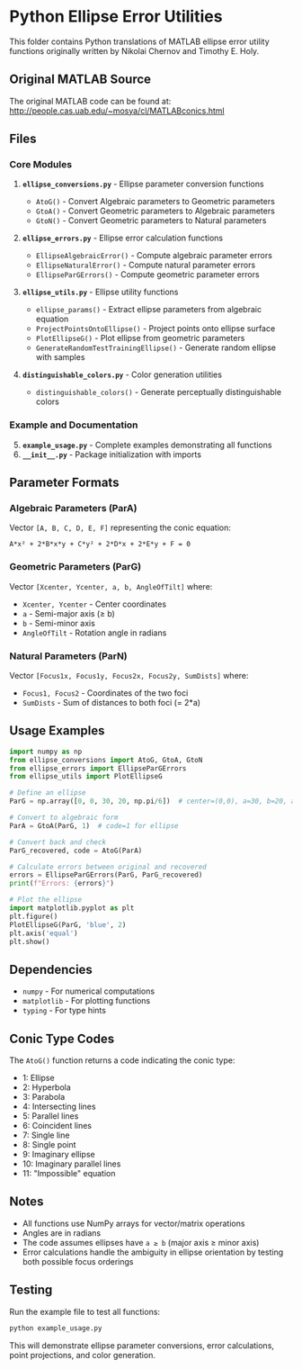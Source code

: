 # Python Ellipse Error Utilities

This folder contains Python translations of MATLAB ellipse error utility functions originally written by Nikolai Chernov and Timothy E. Holy.

## Original MATLAB Source
The original MATLAB code can be found at: http://people.cas.uab.edu/~mosya/cl/MATLABconics.html

## Files

### Core Modules

1. **`ellipse_conversions.py`** - Ellipse parameter conversion functions
   - `AtoG()` - Convert Algebraic parameters to Geometric parameters  
   - `GtoA()` - Convert Geometric parameters to Algebraic parameters
   - `GtoN()` - Convert Geometric parameters to Natural parameters

2. **`ellipse_errors.py`** - Ellipse error calculation functions
   - `EllipseAlgebraicError()` - Compute algebraic parameter errors
   - `EllipseNaturalError()` - Compute natural parameter errors  
   - `EllipseParGErrors()` - Compute geometric parameter errors

3. **`ellipse_utils.py`** - Ellipse utility functions
   - `ellipse_params()` - Extract ellipse parameters from algebraic equation
   - `ProjectPointsOntoEllipse()` - Project points onto ellipse surface
   - `PlotEllipseG()` - Plot ellipse from geometric parameters
   - `GenerateRandomTestTrainingEllipse()` - Generate random ellipse with samples

4. **`distinguishable_colors.py`** - Color generation utilities
   - `distinguishable_colors()` - Generate perceptually distinguishable colors

### Example and Documentation

5. **`example_usage.py`** - Complete examples demonstrating all functions
6. **`__init__.py`** - Package initialization with imports

## Parameter Formats

### Algebraic Parameters (ParA)
Vector `[A, B, C, D, E, F]` representing the conic equation:
```
A*x² + 2*B*x*y + C*y² + 2*D*x + 2*E*y + F = 0
```

### Geometric Parameters (ParG)  
Vector `[Xcenter, Ycenter, a, b, AngleOfTilt]` where:
- `Xcenter, Ycenter` - Center coordinates
- `a` - Semi-major axis (≥ b)
- `b` - Semi-minor axis  
- `AngleOfTilt` - Rotation angle in radians

### Natural Parameters (ParN)
Vector `[Focus1x, Focus1y, Focus2x, Focus2y, SumDists]` where:
- `Focus1, Focus2` - Coordinates of the two foci
- `SumDists` - Sum of distances to both foci (= 2*a)

## Usage Examples

```python
import numpy as np
from ellipse_conversions import AtoG, GtoA, GtoN
from ellipse_errors import EllipseParGErrors
from ellipse_utils import PlotEllipseG

# Define an ellipse
ParG = np.array([0, 0, 30, 20, np.pi/6])  # center=(0,0), a=30, b=20, angle=π/6

# Convert to algebraic form
ParA = GtoA(ParG, 1)  # code=1 for ellipse

# Convert back and check
ParG_recovered, code = AtoG(ParA)

# Calculate errors between original and recovered
errors = EllipseParGErrors(ParG, ParG_recovered)
print(f"Errors: {errors}")

# Plot the ellipse
import matplotlib.pyplot as plt
plt.figure()
PlotEllipseG(ParG, 'blue', 2)
plt.axis('equal')
plt.show()
```

## Dependencies

- `numpy` - For numerical computations
- `matplotlib` - For plotting functions
- `typing` - For type hints

## Conic Type Codes

The `AtoG()` function returns a code indicating the conic type:

- 1: Ellipse
- 2: Hyperbola  
- 3: Parabola
- 4: Intersecting lines
- 5: Parallel lines
- 6: Coincident lines
- 7: Single line
- 8: Single point
- 9: Imaginary ellipse
- 10: Imaginary parallel lines
- 11: "Impossible" equation

## Notes

- All functions use NumPy arrays for vector/matrix operations
- Angles are in radians
- The code assumes ellipses have `a ≥ b` (major axis ≥ minor axis)
- Error calculations handle the ambiguity in ellipse orientation by testing both possible focus orderings

## Testing

Run the example file to test all functions:

```python
python example_usage.py
```

This will demonstrate ellipse parameter conversions, error calculations, point projections, and color generation.
